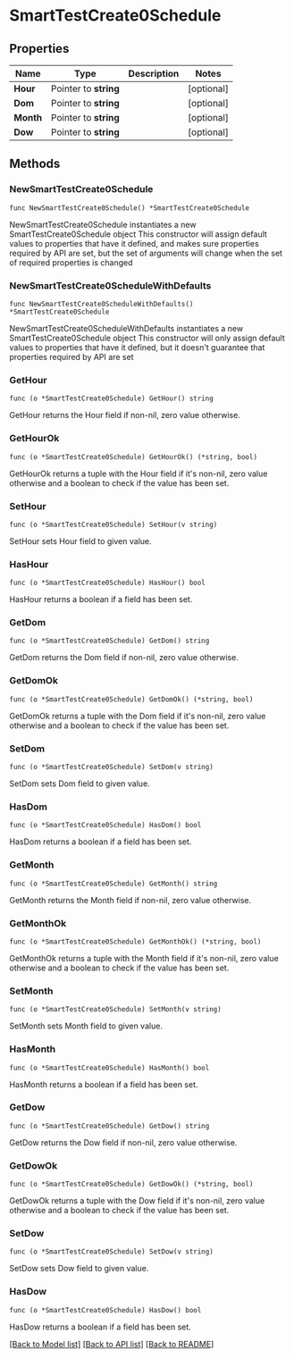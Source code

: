 # SmartTestCreate0Schedule

## Properties

Name | Type | Description | Notes
------------ | ------------- | ------------- | -------------
**Hour** | Pointer to **string** |  | [optional] 
**Dom** | Pointer to **string** |  | [optional] 
**Month** | Pointer to **string** |  | [optional] 
**Dow** | Pointer to **string** |  | [optional] 

## Methods

### NewSmartTestCreate0Schedule

`func NewSmartTestCreate0Schedule() *SmartTestCreate0Schedule`

NewSmartTestCreate0Schedule instantiates a new SmartTestCreate0Schedule object
This constructor will assign default values to properties that have it defined,
and makes sure properties required by API are set, but the set of arguments
will change when the set of required properties is changed

### NewSmartTestCreate0ScheduleWithDefaults

`func NewSmartTestCreate0ScheduleWithDefaults() *SmartTestCreate0Schedule`

NewSmartTestCreate0ScheduleWithDefaults instantiates a new SmartTestCreate0Schedule object
This constructor will only assign default values to properties that have it defined,
but it doesn't guarantee that properties required by API are set

### GetHour

`func (o *SmartTestCreate0Schedule) GetHour() string`

GetHour returns the Hour field if non-nil, zero value otherwise.

### GetHourOk

`func (o *SmartTestCreate0Schedule) GetHourOk() (*string, bool)`

GetHourOk returns a tuple with the Hour field if it's non-nil, zero value otherwise
and a boolean to check if the value has been set.

### SetHour

`func (o *SmartTestCreate0Schedule) SetHour(v string)`

SetHour sets Hour field to given value.

### HasHour

`func (o *SmartTestCreate0Schedule) HasHour() bool`

HasHour returns a boolean if a field has been set.

### GetDom

`func (o *SmartTestCreate0Schedule) GetDom() string`

GetDom returns the Dom field if non-nil, zero value otherwise.

### GetDomOk

`func (o *SmartTestCreate0Schedule) GetDomOk() (*string, bool)`

GetDomOk returns a tuple with the Dom field if it's non-nil, zero value otherwise
and a boolean to check if the value has been set.

### SetDom

`func (o *SmartTestCreate0Schedule) SetDom(v string)`

SetDom sets Dom field to given value.

### HasDom

`func (o *SmartTestCreate0Schedule) HasDom() bool`

HasDom returns a boolean if a field has been set.

### GetMonth

`func (o *SmartTestCreate0Schedule) GetMonth() string`

GetMonth returns the Month field if non-nil, zero value otherwise.

### GetMonthOk

`func (o *SmartTestCreate0Schedule) GetMonthOk() (*string, bool)`

GetMonthOk returns a tuple with the Month field if it's non-nil, zero value otherwise
and a boolean to check if the value has been set.

### SetMonth

`func (o *SmartTestCreate0Schedule) SetMonth(v string)`

SetMonth sets Month field to given value.

### HasMonth

`func (o *SmartTestCreate0Schedule) HasMonth() bool`

HasMonth returns a boolean if a field has been set.

### GetDow

`func (o *SmartTestCreate0Schedule) GetDow() string`

GetDow returns the Dow field if non-nil, zero value otherwise.

### GetDowOk

`func (o *SmartTestCreate0Schedule) GetDowOk() (*string, bool)`

GetDowOk returns a tuple with the Dow field if it's non-nil, zero value otherwise
and a boolean to check if the value has been set.

### SetDow

`func (o *SmartTestCreate0Schedule) SetDow(v string)`

SetDow sets Dow field to given value.

### HasDow

`func (o *SmartTestCreate0Schedule) HasDow() bool`

HasDow returns a boolean if a field has been set.


[[Back to Model list]](../README.md#documentation-for-models) [[Back to API list]](../README.md#documentation-for-api-endpoints) [[Back to README]](../README.md)


